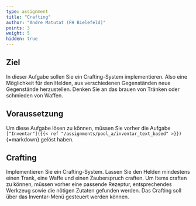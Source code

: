 ```yaml
---
type: assignment
title: "Crafting"
author: "Andre Matutat (FH Bielefeld)"
points: 3
weight: 5
hidden: true
---
```


## Ziel

In dieser Aufgabe sollen Sie ein Crafting-System implementieren. Also eine Möglichkeit für den Helden, aus verschiedenen Gegenständen neue Gegenstände herzustellen. Denken Sie an das brauen von Tränken oder schmieden von Waffen.

## Voraussetzung

Um diese Aufgabe lösen zu können, müssen Sie vorher die Aufgabe `["Inventar"]({{< ref "/assignments/pool_a/inventar_text_based" >}})`{=markdown} gelöst haben.

## Crafting

Implementieren Sie ein Crafting-System.
Lassen Sie den Helden mindestens einen Trank, eine Waffe und einen Zauberspruch craften.
Um Items craften zu können, müssen vorher eine passende Rezeptur, entsprechendes Werkzeug sowie die nötigen Zutaten gefunden werden.
Das Crafting soll über das Inventar-Menü gesteuert werden können.
